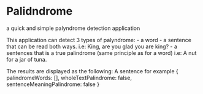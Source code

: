# Palidndrome
a quick and simple palyndrome detection application

This application can detect 3 types of palyndrome: - a word - a sentence that can be read both ways. i.e: King, are you glad you are king? - a sentences that is a true palindrome (same principle as for a word) i.e: A nut for a jar of tuna.

The results are displayed as the following: A sentence for example { palindromeWords: [], wholeTextPalindrome: false, sentenceMeaningPalindrome: false }
